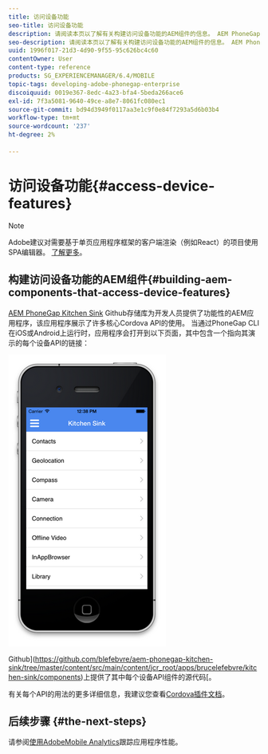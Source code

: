 ```yaml
---
title: 访问设备功能
seo-title: 访问设备功能
description: 请阅读本页以了解有关构建访问设备功能的AEM组件的信息。 AEM PhoneGap Kitchen Sink Github存储库为开发人员提供了一个功能强大的AEM应用程序，该应用程序展示了许多核心Cordova API的使用。
seo-description: 请阅读本页以了解有关构建访问设备功能的AEM组件的信息。 AEM PhoneGap Kitchen Sink Github存储库为开发人员提供了一个功能强大的AEM应用程序，该应用程序展示了许多核心Cordova API的使用。
uuid: 1996f017-21d3-4d90-9f55-95c626bc4c60
contentOwner: User
content-type: reference
products: SG_EXPERIENCEMANAGER/6.4/MOBILE
topic-tags: developing-adobe-phonegap-enterprise
discoiquuid: 0019e367-8edc-4a23-bfa4-5beda266ace6
exl-id: 7f3a5081-9640-49ce-a8e7-8061fc080ec1
source-git-commit: bd94d3949f0117aa3e1c9f0e84f7293a5d6b03b4
workflow-type: tm+mt
source-wordcount: '237'
ht-degree: 2%

---
```


# 访问设备功能{#access-device-features}

>[!NOTE]
>
>Adobe建议对需要基于单页应用程序框架的客户端渲染（例如React）的项目使用SPA编辑器。 [了解更多](/help/sites-developing/spa-overview.md)。

## 构建访问设备功能的AEM组件{#building-aem-components-that-access-device-features}

[AEM PhoneGap Kitchen Sink](https://github.com/blefebvre/aem-phonegap-kitchen-sink) Github存储库为开发人员提供了功能性的AEM应用程序，该应用程序展示了许多核心Cordova API的使用。 当通过PhoneGap CLI在iOS或Android上运行时，应用程序会打开到以下页面，其中包含一个指向其演示的每个设备API的链接：

![chlimage_1-107](assets/chlimage_1-107.png)

Github](https://github.com/blefebvre/aem-phonegap-kitchen-sink/tree/master/content/src/main/content/jcr_root/apps/brucelefebvre/kitchen-sink/components)上提供了其中每个设备API组件的源代码[。

有关每个API的用法的更多详细信息，我建议您查看[Cordova插件文档](https://docs.phonegap.com/en/4.0.0/cordova_plugins_pluginapis.md.html)。

## 后续步骤 {#the-next-steps}

请参阅[使用AdobeMobile Analytics](/help/mobile/phonegap-intro-to-app-analytics.md)跟踪应用程序性能。
